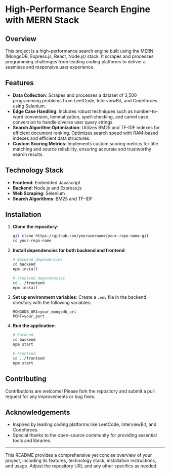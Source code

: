 # High-Performance Search Engine with MERN Stack

## Overview

This project is a high-performance search engine built using the MERN (MongoDB, Express.js, React, Node.js) stack. It scrapes and processes programming challenges from leading coding platforms to deliver a seamless and responsive user experience.

## Features

- **Data Collection**: Scrapes and processes a dataset of 3,500 programming problems from LeetCode, InterviewBit, and Codeforces using Selenium.
- **Edge Case Handling**: Includes robust techniques such as number-to-word conversion, lemmatization, spell-checking, and camel case conversion to handle diverse user query strings.
- **Search Algorithm Optimization**: Utilizes BM25 and TF-IDF indexes for efficient document ranking. Optimizes search speed with RAM-based indexes and efficient data structures.
- **Custom Scoring Metrics**: Implements custom scoring metrics for title matching and source reliability, ensuring accurate and trustworthy search results.

## Technology Stack

- **Frontend**: Embedded Javascript
- **Backend**: Node.js and Express.js
- **Web Scraping**: Selenium
- **Search Algorithms**: BM25 and TF-IDF

## Installation

1. **Clone the repository**:
    ```sh
    git clone https://github.com/yourusername/your-repo-name.git
    cd your-repo-name
    ```

2. **Install dependencies for both backend and frontend**:
    ```sh
    # Backend dependencies
    cd backend
    npm install
    
    # Frontend dependencies
    cd ../frontend
    npm install
    ```

3. **Set up environment variables**: Create a `.env` file in the backend directory with the following variables:
    ```env
    MONGODB_URI=your_mongodb_uri
    PORT=your_port
    ```

4. **Run the application**:
    ```sh
    # Backend
    cd backend
    npm start

    # Frontend
    cd ../frontend
    npm start
    ```

## Contributing

Contributions are welcome! Please fork the repository and submit a pull request for any improvements or bug fixes.

## Acknowledgements

- Inspired by leading coding platforms like LeetCode, InterviewBit, and Codeforces.
- Special thanks to the open-source community for providing essential tools and libraries.

---

This README provides a comprehensive yet concise overview of your project, including its features, technology stack, installation instructions, and usage. Adjust the repository URL and any other specifics as needed.
